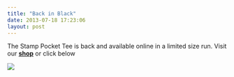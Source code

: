 ```yaml
---
title: "Back in Black"
date: 2013-07-18 17:23:06
layout: post
---
```


<p>The Stamp Pocket Tee is back and available online in a limited size run. Visit our <a href="http://store.castequality.com/product/stamp-pocket-tee"><strong>shop</strong></a> or click below</p>
<p><a href="http://store.castequality.com/product/stamp-pocket-tee"><img src="http://media.tumblr.com/d1a69e789ca7ffbb4b4fa98ebe595fb8/tumblr_inline_mq56y4O2ov1qz4rgp.jpg"/></a></p>
